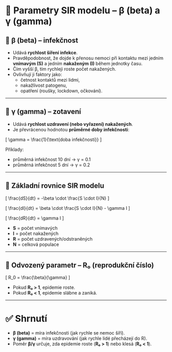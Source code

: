 # 📍 Parametry SIR modelu – β (beta) a γ (gamma)

## 🔹 β (beta) – infekčnost
- Udává **rychlost šíření infekce**.  
- Pravděpodobnost, že dojde k přenosu nemoci při kontaktu mezi jedním **vnímavým (S)** a jedním **nakaženým (I)** během jednotky času.  
- Čím vyšší β, tím rychleji roste počet nakažených.  
- Ovlivňují ji faktory jako:  
  - četnost kontaktů mezi lidmi,  
  - nakažlivost patogenu,  
  - opatření (roušky, lockdown, očkování).  

---

## 🔹 γ (gamma) – zotavení
- Udává **rychlost uzdravení (nebo vyřazení) nakažených**.  
- Je převrácenou hodnotou **průměrné doby infekčnosti**:  

\[
\gamma = \frac{1}{\text{doba infekčnosti}}
\]

Příklady:  
- průměrná infekčnost 10 dní → γ = 0.1  
- průměrná infekčnost 5 dní → γ = 0.2  

---

## 📍 Základní rovnice SIR modelu

\[
\frac{dS}{dt} = -\beta \cdot \frac{S \cdot I}{N}
\]

\[
\frac{dI}{dt} = \beta \cdot \frac{S \cdot I}{N} - \gamma I
\]

\[
\frac{dR}{dt} = \gamma I
\]

- **S** = počet vnímavých  
- **I** = počet nakažených  
- **R** = počet uzdravených/odstraněných  
- **N** = celková populace  

---

## 📍 Odvozený parametr – R₀ (reprodukční číslo)
\[
R_0 = \frac{\beta}{\gamma}
\]

- Pokud **R₀ > 1**, epidemie roste.  
- Pokud **R₀ < 1**, epidemie slábne a zaniká.  

---

# ✅ Shrnutí
- **β (beta)** = míra infekčnosti (jak rychle se nemoc šíří).  
- **γ (gamma)** = míra uzdravování (jak rychle lidé přecházejí do R).  
- Poměr **β/γ** určuje, zda epidemie roste (**R₀ > 1**) nebo klesá (**R₀ < 1**).  
